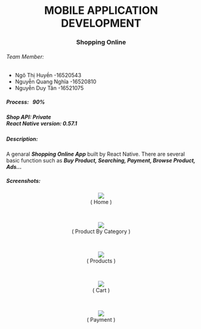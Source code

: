 <h1 align="center">MOBILE APPLICATION DEVELOPMENT</h1>
<h3 align="center">Shopping Online</h3>

<h6>Team Member:</h6>

   + Ngô Thị Huyền -16520543
   + Nguyễn Quang Nghĩa -16520810
   + Nguyễn Duy Tân -16521075

<h5>Process: &nbsp 90%</h5> 
<h5>Shop API: Private </br> React Native version: 0.57.1</h5>
<h5>Description:</h5>

<span> A genaral _**Shopping Online App**_ built by React Native. There are several basic function such as _**Buy Product, Searching, Payment, 
Browse Product, Ads...**_ </span>

<h5>Screenshots:</h5>

<p align="center"> 
 <img src="../Screenshots/home.png">
   <br><span>( Home )</span>
 </p>
 <br>
 
 <p align="center"> 
 <img src="../Screenshots/ProductByCategory.png">
   <br><span>( Product By Category )</span>
 </p>
 <br>
 
 <p align="center"> 
 <img src="../Screenshots/Products.png">
   <br><span>( Products )</span>
 </p>
 <br>
 
  <p align="center"> 
 <img src="../Screenshots/a.png">
   <br><span>( Cart )</span>
 </p>
 <br>
 
   <p align="center"> 
 <img src="../Screenshots/Payment.png">
   <br><span>( Payment )</span>
 </p>
 <br>
